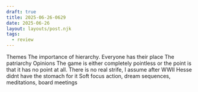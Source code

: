 ```yaml
---
draft: true
title: 2025-06-26-0629
date: 2025-06-26
layout: layouts/post.njk
tags: 
  - review
---
```

Themes
The importance of hierarchy. Everyone has their place
The patriarchy
Opinions
The game is either completely pointless or the point is that it has no point at all.
There is no real strife, I assume after WWII Hesse didnt have the stomach for it
Soft focus action, dream sequences, meditations, board meetings